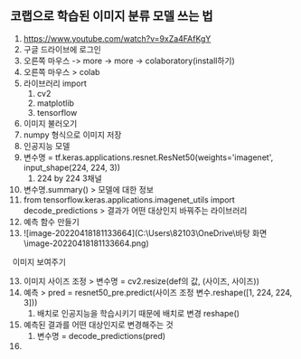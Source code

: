 ## 코랩으로 학습된 이미지 분류 모델 쓰는 법

1. https://www.youtube.com/watch?v=9xZa4FAfKgY
2. 구글 드라이브에 로그인
3. 오른쪽 마우스 -> more -> more -> colaboratory(install하기)
4. 오른쪽 마우스 > colab
5. 라이브러리 import
   1. cv2
   2. matplotlib
   3. tensorflow
6. 이미지 불러오기
7. numpy 형식으로 이미지 저장
8. 인공지능 모델 
9. 변수명 = tf.keras.applications.resnet.ResNet50(weights='imagenet', input_shape(224, 224, 3))
   1. 224 by 224 3채널
10. 변수명.summary() > 모델에 대한 정보
11. from tensorflow.keras.applications.imagenet_utils import decode_predictions > 결과가 어떤 대상인지 바꿔주는 라이브러리
12. 예측 함수 만들기
13. ![image-20220418181133664](C:\Users\82103\OneDrive\바탕 화면\image-20220418181133664.png)

​	 이미지 보여주기

13. 이미지 사이즈 조정 > 변수명 = cv2.resize(def의 값, (사이즈, 사이즈))
14. 예측 > pred = resnet50_pre.predict(사이즈 조정 변수.reshape([1, 224, 224, 3]))
    1. 배치로 인공지능을 학습시키기 때문에 배치로 변경 reshape()
15. 예측된 결과를 어떤 대상인지로 변경해주는 것 
    1. 변수명 = decode_predictions(pred)
16. 